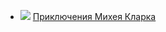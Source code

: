 * ![](/books/adv_history/Артур%20Игнатиус%20Конан%20Дойл/Приключения%20Михея%20Кларка.jpg) [Приключения Михея Кларка](/books/adv_history/Артур%20Игнатиус%20Конан%20Дойл/Приключения%20Михея%20Кларка)
